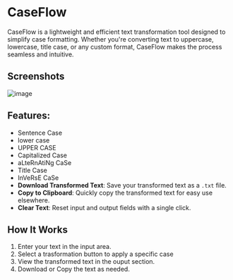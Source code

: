 # CaseFlow
CaseFlow is a lightweight and efficient text transformation tool designed to simplify case formatting. Whether you're converting text to uppercase, lowercase, title case, or any custom format, CaseFlow makes the process seamless and intuitive.

## Screenshots
![image](https://github.com/user-attachments/assets/87c3ac3e-b7e6-4bc6-be91-67e25c5b455e)

## Features:

- Sentence Case
- lower case
- UPPER CASE
- Capitalized Case
- aLteRnAtiNg CaSe
- Title Case
- InVeRsE CaSe
- **Download Transformed Text**: Save your transformed text as a `.txt` file.
- **Copy to Clipboard**: Quickly copy the transformed text for easy use elsewhere.
- **Clear Text**: Reset input and output fields with a single click.

## How It Works

1. Enter your text in the input area.
2. Select a trasformation button to apply a specific case
3. View the transformed text in the ouput section.
4. Download or Copy the text as needed.
